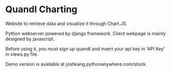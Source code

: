 # Quandl Charting

Website to retrieve data and visualize it through Chart.JS.

Python webserver powered by django framework.
Client webpage is mainly designed by javascript.

Before using it, you must sign up quandl and insert your api key in 'API Key' in views.py file.

Demo version is available at joshkang.pythonanywhere.com/stock.
